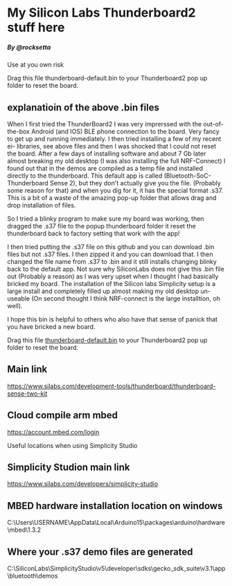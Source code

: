 # My Silicon Labs Thunderboard2 stuff here

##### By @rocksetta
Use at you own risk

Drag this file thunderboard-default.bin to your Thunderboard2 pop up folder to reset the board.

## explanatioin of the above .bin files

When I first tried the ThunderBoard2 I was very imprerssed with the out-of-the-box Android (and IOS) BLE phone connection to the board. Very fancy to get up and running immediately. I then tried installing a few of my recent ei- libraries, see above files and then I was shocked that I could not reset the board. After a few days of installing software and about 7 Gb later almost breaking my old desktop (I was also installing the full NRF-Connect) I found out that in the demos are compiled as a temp file and installed directly to the thunderboard. This default app is called (Bluetooth-SoC-Thunderboard Sense 2), but they don't actually give you the file. (Probably some reason for that) and when you dig for it, it has the special format .s37. This is a bit of a waste of the amazing pop-up folder that allows drag and drop installation of files.

So I tried a blinky program to make sure my board was working, then dragged the .s37 file to the popup thunderboard folder it reset the thunderboard back to factory setting that work with the app!

I then tried putting the .s37 file on this github and you can download .bin files but not .s37 files. I then zipped it and you can download that. I then changed the file name from .s37 to .bin and it still installs changing blinky back to the default app. Not sure why SiliconLabs does not give this .bin file out (Probably a reason) as I was very upset when I thought I had basically bricked my board. The installation of the Silicon labs Simplicity setup is a large install and completely filled up almost making my old desktop un-useable (On second thought I think NRF-connect is the large installtion, oh well). 

I hope this bin is helpful to others who also have that sense of panick that you have bricked a new board.

Drag this file [thunderboard-default.bin](thunderboard-default.bin) to your Thunderboard2 pop up folder to reset the board.




## Main link

https://www.silabs.com/development-tools/thunderboard/thunderboard-sense-two-kit

## Cloud compile  arm mbed

https://account.mbed.com/login



Useful locations when using Simplicity Studio

## Simplicity Studion main link
https://www.silabs.com/developers/simplicity-studio


## MBED hardware  installation location on windows 
C:\Users\USERNAME\AppData\Local\Arduino15\packages\arduino\hardware\mbed\1.3.2





## Where your .s37 demo files are generated
C:\SiliconLabs\SimplicityStudio\v5\developer\sdks\gecko_sdk_suite\v3.1\app\bluetooth\demos
